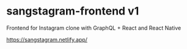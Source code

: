 # sangstagram-frontend v1

Frontend for Instagram clone with GraphQL + React and React Native

https://sangstagram.netlify.app/